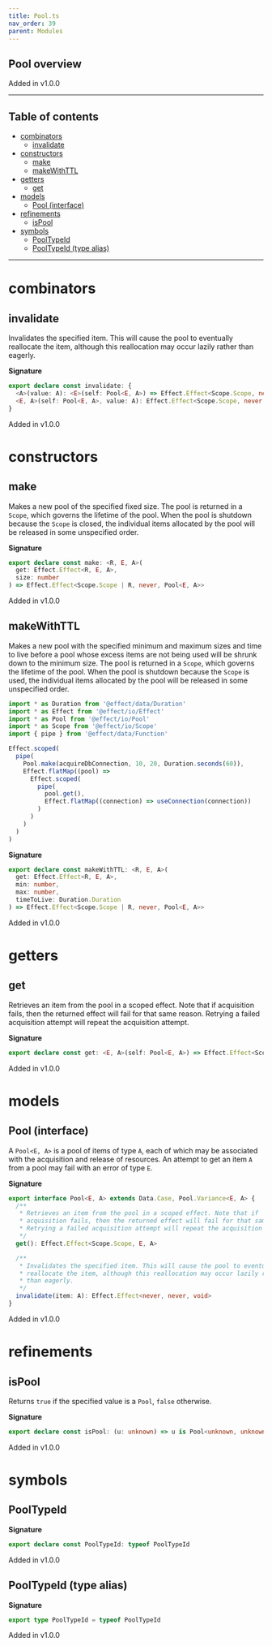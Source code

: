```yaml
---
title: Pool.ts
nav_order: 39
parent: Modules
---
```


## Pool overview

Added in v1.0.0

---

<h2 class="text-delta">Table of contents</h2>

- [combinators](#combinators)
  - [invalidate](#invalidate)
- [constructors](#constructors)
  - [make](#make)
  - [makeWithTTL](#makewithttl)
- [getters](#getters)
  - [get](#get)
- [models](#models)
  - [Pool (interface)](#pool-interface)
- [refinements](#refinements)
  - [isPool](#ispool)
- [symbols](#symbols)
  - [PoolTypeId](#pooltypeid)
  - [PoolTypeId (type alias)](#pooltypeid-type-alias)

---

# combinators

## invalidate

Invalidates the specified item. This will cause the pool to eventually
reallocate the item, although this reallocation may occur lazily rather
than eagerly.

**Signature**

```ts
export declare const invalidate: {
  <A>(value: A): <E>(self: Pool<E, A>) => Effect.Effect<Scope.Scope, never, void>
  <E, A>(self: Pool<E, A>, value: A): Effect.Effect<Scope.Scope, never, void>
}
```

Added in v1.0.0

# constructors

## make

Makes a new pool of the specified fixed size. The pool is returned in a
`Scope`, which governs the lifetime of the pool. When the pool is shutdown
because the `Scope` is closed, the individual items allocated by the pool
will be released in some unspecified order.

**Signature**

```ts
export declare const make: <R, E, A>(
  get: Effect.Effect<R, E, A>,
  size: number
) => Effect.Effect<Scope.Scope | R, never, Pool<E, A>>
```

Added in v1.0.0

## makeWithTTL

Makes a new pool with the specified minimum and maximum sizes and time to
live before a pool whose excess items are not being used will be shrunk
down to the minimum size. The pool is returned in a `Scope`, which governs
the lifetime of the pool. When the pool is shutdown because the `Scope` is
used, the individual items allocated by the pool will be released in some
unspecified order.

```ts
import * as Duration from '@effect/data/Duration'
import * as Effect from '@effect/io/Effect'
import * as Pool from '@effect/io/Pool'
import * as Scope from '@effect/io/Scope'
import { pipe } from '@effect/data/Function'

Effect.scoped(
  pipe(
    Pool.make(acquireDbConnection, 10, 20, Duration.seconds(60)),
    Effect.flatMap((pool) =>
      Effect.scoped(
        pipe(
          pool.get(),
          Effect.flatMap((connection) => useConnection(connection))
        )
      )
    )
  )
)
```

**Signature**

```ts
export declare const makeWithTTL: <R, E, A>(
  get: Effect.Effect<R, E, A>,
  min: number,
  max: number,
  timeToLive: Duration.Duration
) => Effect.Effect<Scope.Scope | R, never, Pool<E, A>>
```

Added in v1.0.0

# getters

## get

Retrieves an item from the pool in a scoped effect. Note that if
acquisition fails, then the returned effect will fail for that same reason.
Retrying a failed acquisition attempt will repeat the acquisition attempt.

**Signature**

```ts
export declare const get: <E, A>(self: Pool<E, A>) => Effect.Effect<Scope.Scope, E, A>
```

Added in v1.0.0

# models

## Pool (interface)

A `Pool<E, A>` is a pool of items of type `A`, each of which may be
associated with the acquisition and release of resources. An attempt to get
an item `A` from a pool may fail with an error of type `E`.

**Signature**

```ts
export interface Pool<E, A> extends Data.Case, Pool.Variance<E, A> {
  /**
   * Retrieves an item from the pool in a scoped effect. Note that if
   * acquisition fails, then the returned effect will fail for that same reason.
   * Retrying a failed acquisition attempt will repeat the acquisition attempt.
   */
  get(): Effect.Effect<Scope.Scope, E, A>

  /**
   * Invalidates the specified item. This will cause the pool to eventually
   * reallocate the item, although this reallocation may occur lazily rather
   * than eagerly.
   */
  invalidate(item: A): Effect.Effect<never, never, void>
}
```

Added in v1.0.0

# refinements

## isPool

Returns `true` if the specified value is a `Pool`, `false` otherwise.

**Signature**

```ts
export declare const isPool: (u: unknown) => u is Pool<unknown, unknown>
```

Added in v1.0.0

# symbols

## PoolTypeId

**Signature**

```ts
export declare const PoolTypeId: typeof PoolTypeId
```

Added in v1.0.0

## PoolTypeId (type alias)

**Signature**

```ts
export type PoolTypeId = typeof PoolTypeId
```

Added in v1.0.0
